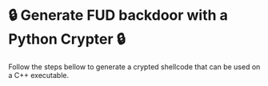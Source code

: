 # 🔒 Generate **FUD** backdoor with a Python **Crypter** 🔒
Follow the steps bellow to generate a crypted shellcode that can be used on a C++ executable.
